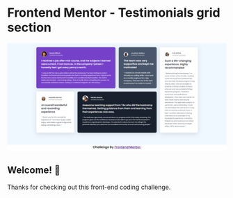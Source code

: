 # Frontend Mentor - Testimonials grid section

![Design preview for the Testimonials grid section coding challenge](1st.png)

## Welcome! 👋

Thanks for checking out this front-end coding challenge.


